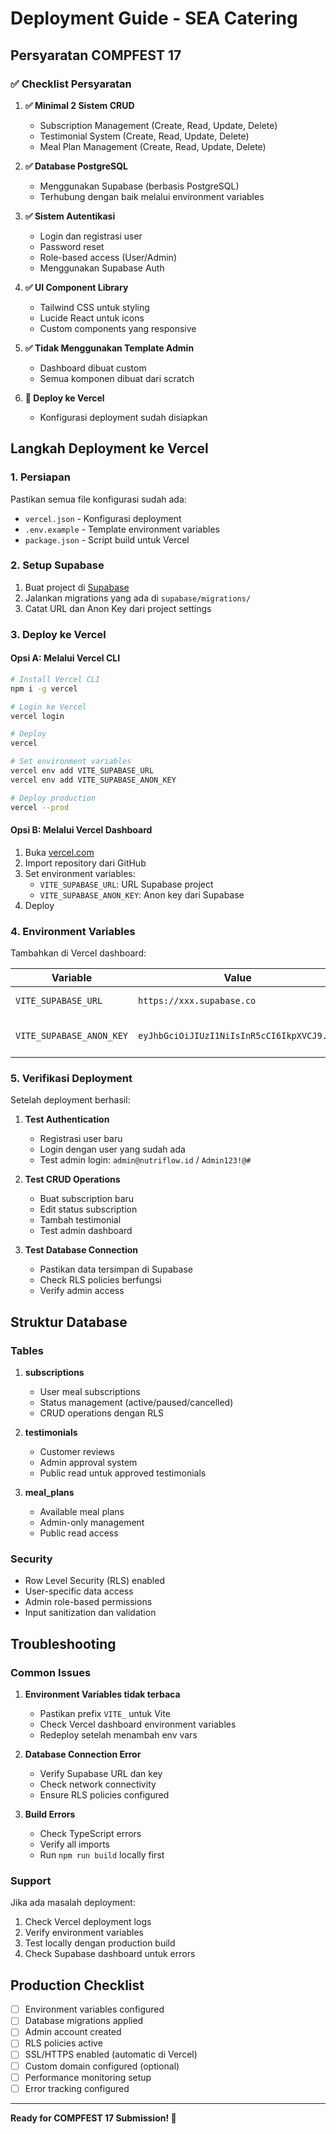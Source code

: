 # Deployment Guide - SEA Catering

## Persyaratan COMPFEST 17

### ✅ Checklist Persyaratan

1. **✅ Minimal 2 Sistem CRUD**
   - Subscription Management (Create, Read, Update, Delete)
   - Testimonial System (Create, Read, Update, Delete)
   - Meal Plan Management (Create, Read, Update, Delete)

2. **✅ Database PostgreSQL**
   - Menggunakan Supabase (berbasis PostgreSQL)
   - Terhubung dengan baik melalui environment variables

3. **✅ Sistem Autentikasi**
   - Login dan registrasi user
   - Password reset
   - Role-based access (User/Admin)
   - Menggunakan Supabase Auth

4. **✅ UI Component Library**
   - Tailwind CSS untuk styling
   - Lucide React untuk icons
   - Custom components yang responsive

5. **✅ Tidak Menggunakan Template Admin**
   - Dashboard dibuat custom
   - Semua komponen dibuat dari scratch

6. **🚀 Deploy ke Vercel**
   - Konfigurasi deployment sudah disiapkan

## Langkah Deployment ke Vercel

### 1. Persiapan

Pastikan semua file konfigurasi sudah ada:
- `vercel.json` - Konfigurasi deployment
- `.env.example` - Template environment variables
- `package.json` - Script build untuk Vercel

### 2. Setup Supabase

1. Buat project di [Supabase](https://supabase.com)
2. Jalankan migrations yang ada di `supabase/migrations/`
3. Catat URL dan Anon Key dari project settings

### 3. Deploy ke Vercel

#### Opsi A: Melalui Vercel CLI

```bash
# Install Vercel CLI
npm i -g vercel

# Login ke Vercel
vercel login

# Deploy
vercel

# Set environment variables
vercel env add VITE_SUPABASE_URL
vercel env add VITE_SUPABASE_ANON_KEY

# Deploy production
vercel --prod
```

#### Opsi B: Melalui Vercel Dashboard

1. Buka [vercel.com](https://vercel.com)
2. Import repository dari GitHub
3. Set environment variables:
   - `VITE_SUPABASE_URL`: URL Supabase project
   - `VITE_SUPABASE_ANON_KEY`: Anon key dari Supabase
4. Deploy

### 4. Environment Variables

Tambahkan di Vercel dashboard:

| Variable | Value | Description |
|----------|-------|-------------|
| `VITE_SUPABASE_URL` | `https://xxx.supabase.co` | URL project Supabase |
| `VITE_SUPABASE_ANON_KEY` | `eyJhbGciOiJIUzI1NiIsInR5cCI6IkpXVCJ9...` | Anonymous key Supabase |

### 5. Verifikasi Deployment

Setelah deployment berhasil:

1. **Test Authentication**
   - Registrasi user baru
   - Login dengan user yang sudah ada
   - Test admin login: `admin@nutriflow.id` / `Admin123!@#`

2. **Test CRUD Operations**
   - Buat subscription baru
   - Edit status subscription
   - Tambah testimonial
   - Test admin dashboard

3. **Test Database Connection**
   - Pastikan data tersimpan di Supabase
   - Check RLS policies berfungsi
   - Verify admin access

## Struktur Database

### Tables

1. **subscriptions**
   - User meal subscriptions
   - Status management (active/paused/cancelled)
   - CRUD operations dengan RLS

2. **testimonials**
   - Customer reviews
   - Admin approval system
   - Public read untuk approved testimonials

3. **meal_plans**
   - Available meal plans
   - Admin-only management
   - Public read access

### Security

- Row Level Security (RLS) enabled
- User-specific data access
- Admin role-based permissions
- Input sanitization dan validation

## Troubleshooting

### Common Issues

1. **Environment Variables tidak terbaca**
   - Pastikan prefix `VITE_` untuk Vite
   - Check Vercel dashboard environment variables
   - Redeploy setelah menambah env vars

2. **Database Connection Error**
   - Verify Supabase URL dan key
   - Check network connectivity
   - Ensure RLS policies configured

3. **Build Errors**
   - Check TypeScript errors
   - Verify all imports
   - Run `npm run build` locally first

### Support

Jika ada masalah deployment:
1. Check Vercel deployment logs
2. Verify environment variables
3. Test locally dengan production build
4. Check Supabase dashboard untuk errors

## Production Checklist

- [ ] Environment variables configured
- [ ] Database migrations applied
- [ ] Admin account created
- [ ] RLS policies active
- [ ] SSL/HTTPS enabled (automatic di Vercel)
- [ ] Custom domain configured (optional)
- [ ] Performance monitoring setup
- [ ] Error tracking configured

---

**Ready for COMPFEST 17 Submission! 🚀**